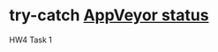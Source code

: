 # try-catch [AppVeyor status](https://ci.appveyor.com/api/projects/status/ul5vhm4q3du4jyf0?svg=true)
HW4 Task 1
